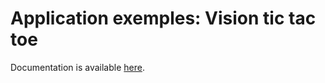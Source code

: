 # Application exemples: Vision tic tac toe

Documentation is available [here](https://docs.niryo.com/applications/ned/v1.0.0/en/source/examples/vision_game_tic_tac_toe.html).
